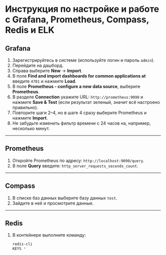 # Инструкция по настройке и работе с Grafana, Prometheus, Compass, Redis и ELK

## Grafana
1. Зарегистрируйтесь в системе (используйте логин и пароль `admin`).
2. Перейдите на дашборд.
3. Справа выберите **New** → **Import**.
4. В поле **Find and import dashboards for common applications at** введите `4701` и нажмите **Load**.
5. В поле **Prometheus - configure a new data source**, выберите **Prometheus**.
6. В разделе **Connection** укажите URL: `http://prometheus:9090` и нажмите **Save & Test** (если результат зеленый, значит всё настроено правильно).
7. Повторите шаги 2–4, но в шаге 4 сразу выберите Prometheus и нажмите **Import**.
8. Не забудьте изменить фильтр времени с 24 часов на, например, несколько минут.

---

## Prometheus
1. Откройте Prometheus по адресу: `http://localhost:9090/query`.
2. В поле **Query** введите: `http_server_requests_seconds_count`.

---

## Compass
1. В списке баз данных выберите базу данных `test`.
2. Зайдите в неё и просмотрите данные.

---

## Redis
1. В контейнере выполните команду:
   ```bash
   redis-cli
   KEYS *
